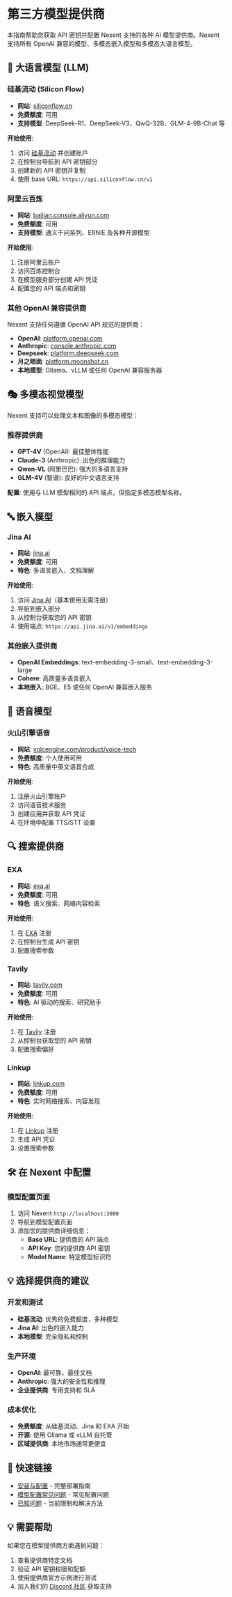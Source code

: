 # 第三方模型提供商

本指南帮助您获取 API 密钥并配置 Nexent 支持的各种 AI 模型提供商。Nexent 支持所有 OpenAI 兼容的模型、多模态嵌入模型和多模态大语言模型。

## 🤖 大语言模型 (LLM)

### 硅基流动 (Silicon Flow)
- **网站**: [siliconflow.cn](https://siliconflow.cn/)
- **免费额度**: 可用
- **支持模型**: DeepSeek-R1、DeepSeek-V3、QwQ-32B、GLM-4-9B-Chat 等

**开始使用**:
1. 访问 [硅基流动](https://siliconflow.cn/) 并创建账户
2. 在控制台导航到 API 密钥部分
3. 创建新的 API 密钥并复制
4. 使用 base URL: `https://api.siliconflow.cn/v1`

### 阿里云百炼
- **网站**: [bailian.console.aliyun.com](https://bailian.console.aliyun.com/)
- **免费额度**: 可用
- **支持模型**: 通义千问系列、ERNIE 及各种开源模型

**开始使用**:
1. 注册阿里云账户
2. 访问百炼控制台
3. 在模型服务部分创建 API 凭证
4. 配置您的 API 端点和密钥

### 其他 OpenAI 兼容提供商
Nexent 支持任何遵循 OpenAI API 规范的提供商：
- **OpenAI**: [platform.openai.com](https://platform.openai.com/)
- **Anthropic**: [console.anthropic.com](https://console.anthropic.com/)
- **Deepseek**: [platform.deepseek.com](https://platform.deepseek.com/)
- **月之暗面**: [platform.moonshot.cn](https://platform.moonshot.cn/)
- **本地模型**: Ollama、vLLM 或任何 OpenAI 兼容服务器

## 🎭 多模态视觉模型

Nexent 支持可以处理文本和图像的多模态模型：

### 推荐提供商
- **GPT-4V** (OpenAI): 最佳整体性能
- **Claude-3** (Anthropic): 出色的推理能力
- **Qwen-VL** (阿里巴巴): 强大的多语言支持
- **GLM-4V** (智谱): 良好的中文语言支持

**配置**: 使用与 LLM 模型相同的 API 端点，但指定多模态模型名称。

## 🔤 嵌入模型

### Jina AI
- **网站**: [jina.ai](https://jina.ai/)
- **免费额度**: 可用
- **特色**: 多语言嵌入、文档理解

**开始使用**:
1. 访问 [Jina AI](https://jina.ai/)（基本使用无需注册）
2. 导航到嵌入部分
3. 从控制台获取您的 API 密钥
4. 使用端点: `https://api.jina.ai/v1/embeddings`

### 其他嵌入提供商
- **OpenAI Embeddings**: text-embedding-3-small、text-embedding-3-large
- **Cohere**: 高质量多语言嵌入
- **本地嵌入**: BGE、E5 或任何 OpenAI 兼容嵌入服务

## 🎤 语音模型

### 火山引擎语音
- **网站**: [volcengine.com/product/voice-tech](https://www.volcengine.com/product/voice-tech)
- **免费额度**: 个人使用可用
- **特色**: 高质量中英文语音合成

**开始使用**:
1. 注册火山引擎账户
2. 访问语音技术服务
3. 创建应用并获取 API 凭证
4. 在环境中配置 TTS/STT 设置

## 🔍 搜索提供商

### EXA
- **网站**: [exa.ai](https://exa.ai/)
- **免费额度**: 可用
- **特色**: 语义搜索、网络内容检索

**开始使用**:
1. 在 [EXA](https://exa.ai/) 注册
2. 在控制台生成 API 密钥
3. 配置搜索参数

### Tavily
- **网站**: [tavily.com](https://tavily.com/)
- **免费额度**: 可用
- **特色**: AI 驱动的搜索、研究助手

**开始使用**:
1. 在 [Tavily](https://tavily.com/) 注册
2. 从控制台获取您的 API 密钥
3. 配置搜索偏好

### Linkup
- **网站**: [linkup.com](https://linkup.com/)
- **免费额度**: 可用
- **特色**: 实时网络搜索、内容发现

**开始使用**:
1. 在 [Linkup](https://linkup.com/) 注册
2. 生成 API 凭证
3. 设置搜索参数

## 🛠️ 在 Nexent 中配置

### 模型配置页面
1. 访问 Nexent `http://localhost:3000`
2. 导航到模型配置页面
3. 添加您的提供商详细信息：
   - **Base URL**: 提供商的 API 端点
   - **API Key**: 您的提供商 API 密钥
   - **Model Name**: 特定模型标识符

## 💡 选择提供商的建议

### 开发和测试
- **硅基流动**: 优秀的免费额度，多种模型
- **Jina AI**: 出色的嵌入能力
- **本地模型**: 完全隐私和控制

### 生产环境
- **OpenAI**: 最可靠，最佳文档
- **Anthropic**: 强大的安全性和推理
- **企业提供商**: 专用支持和 SLA

### 成本优化
- **免费额度**: 从硅基流动、Jina 和 EXA 开始
- **开源**: 使用 Ollama 或 vLLM 自托管
- **区域提供商**: 本地市场通常更便宜

## 🔗 快速链接

- [安装与配置](./installation) - 完整部署指南
- [模型配置常见问题](./faq) - 常见配置问题
- [已知问题](../known-issues) - 当前限制和解决方法

## 💡 需要帮助

如果您在模型提供商方面遇到问题：
1. 查看提供商特定文档
2. 验证 API 密钥权限和配额
3. 使用提供商官方示例进行测试
4. 加入我们的 [Discord 社区](https://discord.gg/tb5H3S3wyv) 获取支持